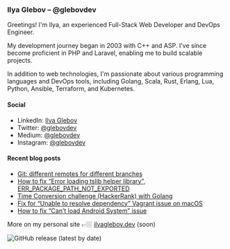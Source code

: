 ### Ilya Glebov – @glebovdev
Greetings! I'm Ilya, an experienced Full-Stack Web Developer and DevOps Engineer.

My development journey began in 2003 with C++ and ASP. I've since become proficient in PHP and Laravel, enabling me to build scalable projects.

In addition to web technologies, I'm passionate about various programming languages and DevOps tools, including Golang, Scala, Rust, Erlang, Lua, Python, Ansible, Terraform, and Kubernetes.


#### Social
- LinkedIn: <a href="https://www.linkedin.com/in/ilya-glebov/" target="_blank">Ilya Glebov</a>
- Twitter: <a href="https://twitter.com/glebovdev" target="_blank">@glebovdev</a>
- Medium: <a href="https://glebovdev.medium.com/" target="_blank">@glebovdev</a>
- Instagram: <a href="https://instagram.com/glebovdev">@glebovdev</a>

#### Recent blog posts
<!-- BLOG-POST-LIST:START -->
- [Git: different remotes for different branches](https://glebovdev.medium.com/git-different-remotes-for-different-branches-5fffd3477a5?source=rss-5b7d5ccae745------2)
- [How to fix “Error loading tslib helper library”, ERR_PACKAGE_PATH_NOT_EXPORTED](https://glebovdev.medium.com/how-to-fix-error-loading-tslib-helper-library-err-package-path-not-exported-5450073e6843?source=rss-5b7d5ccae745------2)
- [Time Conversion challenge &lpar;HackerRank&rpar; with Golang](https://glebovdev.medium.com/time-conversion-challenge-hackerrank-with-golang-e4efd02662ee?source=rss-5b7d5ccae745------2)
- [Fix for “Unable to resolve dependency” Vagrant issue on macOS](https://glebovdev.medium.com/fix-for-unable-to-resolve-dependency-vagrant-issue-on-macos-61228f8fa5fc?source=rss-5b7d5ccae745------2)
- [How to fix “Can’t load Android System” issue](https://glebovdev.medium.com/how-to-fix-cant-load-android-system-issue-8a5b0ead5a15?source=rss-5b7d5ccae745------2)
<!-- BLOG-POST-LIST:END -->

More on my personal site 👉🏼 <a href="https://ilyaglebov.dev" target="_blank">ilyaglebov.dev</a> (soon)

![GitHub release (latest by date)](https://img.shields.io/github/v/release/glebovdev/glebovdev)
